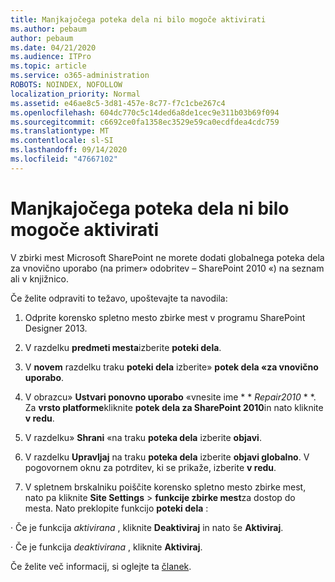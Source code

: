 ```yaml
---
title: Manjkajočega poteka dela ni bilo mogoče aktivirati
ms.author: pebaum
author: pebaum
ms.date: 04/21/2020
ms.audience: ITPro
ms.topic: article
ms.service: o365-administration
ROBOTS: NOINDEX, NOFOLLOW
localization_priority: Normal
ms.assetid: e46ae8c5-3d81-457e-8c77-f7c1cbe267c4
ms.openlocfilehash: 604dc770c5c14ded6a8de1cec9e311b03b69f094
ms.sourcegitcommit: c6692ce0fa1358ec3529e59ca0ecdfdea4cdc759
ms.translationtype: MT
ms.contentlocale: sl-SI
ms.lasthandoff: 09/14/2020
ms.locfileid: "47667102"
---
```

# <a name="missing-workflow-failed-to-activate"></a>Manjkajočega poteka dela ni bilo mogoče aktivirati

V zbirki mest Microsoft SharePoint ne morete dodati globalnega poteka dela za vnovično uporabo (na primer» odobritev – SharePoint 2010 «) na seznam ali v knjižnico.
  
Če želite odpraviti to težavo, upoštevajte ta navodila: 
  
1. Odprite korensko spletno mesto zbirke mest v programu SharePoint Designer 2013.
  
2. V razdelku **predmeti mesta**izberite **poteki dela**. 
  
3. V **novem** razdelku traku **poteki dela** izberite» **potek dela «za vnovično uporabo**. 
  
4. V obrazcu» **Ustvari ponovno uporabo** «vnesite ime * * *Repair2010* * *. Za **vrsto platforme**kliknite **potek dela za SharePoint 2010**in nato kliknite **v redu**. 
  
1. V razdelku» **Shrani** «na traku **poteka dela** izberite **objavi**. 
  
2. V razdelku **Upravljaj** na traku **poteka dela** izberite **objavi globalno**. V pogovornem oknu za potrditev, ki se prikaže, izberite **v redu**. 
  
3. V spletnem brskalniku poiščite korensko spletno mesto zbirke mest, nato pa kliknite **Site Settings** \> **funkcije zbirke mest**za dostop do mesta. Nato preklopite funkcijo **poteki dela** : 
  
· Če je funkcija  *aktivirana*  , kliknite **Deaktiviraj** in nato še **Aktiviraj**. 
  
· Če je funkcija  *deaktivirana*  , kliknite **Aktiviraj**. 
  
Če želite več informacij, si oglejte ta [članek](https://go.microsoft.com/fwlink/?linkid=2047770&amp;clcid=0x409).
  

